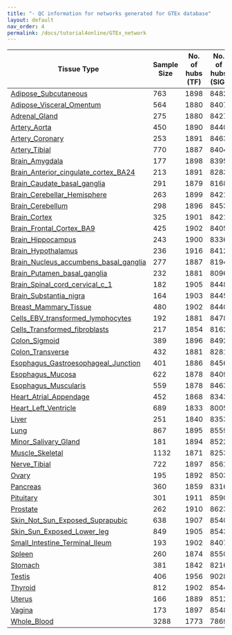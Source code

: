 ```yaml
---
title: "- QC information for networks generated for GTEx database"
layout: default
nav_order: 4
permalink: /docs/tutorial4online/GTEx_network
---
```


| Tissue Type                                                                                           | Sample Size | No. of hubs (TF) | No. of hubs (SIG) | No. of total genes | No. of edges |
|-------------------------------------------------------------------------------------------------------|-------------|------------------|-------------------|--------------------|--------------|
| [Adipose_Subcutaneous](GTEx_network_QC/Adipose_SubcutaneousnetQC.html)                                   | 763         | 1898             | 8482              | 32006              | 748106       |
| [Adipose_Visceral_Omentum](GTEx_network_QC/Adipose_Visceral_OmentumnetQC.html)                           | 564         | 1880             | 8407              | 30679              | 527263       |
| [Adrenal_Gland](GTEx_network_QC/Adrenal_GlandnetQC.html)                                                 | 275         | 1880             | 8427              | 31202              | 741880       |
| [Artery_Aorta](GTEx_network_QC/Artery_AortanetQC.html)                                                   | 450         | 1890             | 8440              | 31975              | 847886       |
| [Artery_Coronary](GTEx_network_QC/Artery_CoronarynetQC.html)                                             | 253         | 1891             | 8463              | 31946              | 953909       |
| [Artery_Tibial](GTEx_network_QC/Artery_TibialnetQC.html)                                                 | 770         | 1887             | 8404              | 31357              | 792675       |
| [Brain_Amygdala](GTEx_network_QC/Brain_AmygdalanetQC.html)                                               | 177         | 1898             | 8395              | 30473              | 577441       |
| [Brain_Anterior_cingulate_cortex_BA24](GTEx_network_QC/Brain_Anterior_cingulate_cortex_BA24netQC.html)   | 213         | 1891             | 8283              | 29992              | 541470       |
| [Brain_Caudate_basal_ganglia](GTEx_network_QC/Brain_Caudate_basal_ganglianetQC.html)                     | 291         | 1879             | 8168              | 29343              | 487432       |
| [Brain_Cerebellar_Hemisphere](GTEx_network_QC/Brain_Cerebellar_HemispherenetQC.html)                     | 263         | 1899             | 8421              | 31435              | 549276       |
| [Brain_Cerebellum](GTEx_network_QC/Brain_CerebellumnetQC.html)                                           | 298         | 1896             | 8453              | 32346              | 559565       |
| [Brain_Cortex](GTEx_network_QC/Brain_CortexnetQC.html)                                                   | 325         | 1901             | 8421              | 30940              | 564814       |
| [Brain_Frontal_Cortex_BA9](GTEx_network_QC/Brain_Frontal_Cortex_BA9netQC.html)                           | 425         | 1902             | 8405              | 30615              | 557345       |
| [Brain_Hippocampus](GTEx_network_QC/Brain_HippocampusnetQC.html)                                         | 243         | 1900             | 8336              | 30066              | 572179       |
| [Brain_Hypothalamus](GTEx_network_QC/Brain_HypothalamusnetQC.html)                                       | 236         | 1916             | 8412              | 30493              | 561057       |
| [Brain_Nucleus_accumbens_basal_ganglia](GTEx_network_QC/Brain_Nucleus_accumbens_basal_ganglianetQC.html) | 277         | 1887             | 8194              | 29520              | 511001       |
| [Brain_Putamen_basal_ganglia](GTEx_network_QC/Brain_Putamen_basal_ganglianetQC.html)                     | 232         | 1881             | 8096              | 28782              | 463706       |
| [Brain_Spinal_cord_cervical_c_1](GTEx_network_QC/Brain_Spinal_cord_cervical_c_1netQC.html)               | 182         | 1905             | 8448              | 30470              | 588439       |
| [Brain_Substantia_nigra](GTEx_network_QC/Brain_Substantia_nigranetQC.html)                               | 164         | 1903             | 8445              | 30519              | 549376       |
| [Breast_Mammary_Tissue](GTEx_network_QC/Breast_Mammary_TissuenetQC.html)                                 | 480         | 1902             | 8440              | 31452              | 570403       |
| [Cells_EBV_transformed_lymphocytes](GTEx_network_QC/Cells_EBV_transformed_lymphocytesnetQC.html)         | 192         | 1881             | 8478              | 32226              | 970419       |
| [Cells_Transformed_fibroblasts](GTEx_network_QC/Cells_Transformed_fibroblastsnetQC.html)                 | 217         | 1854             | 8162              | 29528              | 395354       |
| [Colon_Sigmoid](GTEx_network_QC/Colon_SigmoidnetQC.html)                                                 | 389         | 1896             | 8492              | 31695              | 845675       |
| [Colon_Transverse](GTEx_network_QC/Colon_TransversenetQC.html)                                           | 432         | 1881             | 8281              | 30004              | 426845       |
| [Esophagus_Gastroesophageal_Junction](GTEx_network_QC/Esophagus_Gastroesophageal_JunctionnetQC.html)     | 401         | 1886             | 8456              | 31360              | 747937       |
| [Esophagus_Mucosa](GTEx_network_QC/Esophagus_MucosanetQC.html)                                           | 622         | 1878             | 8409              | 30835              | 523176       |
| [Esophagus_Muscularis](GTEx_network_QC/Esophagus_MuscularisnetQC.html)                                   | 559         | 1878             | 8463              | 31255              | 644457       |
| [Heart_Atrial_Appendage](GTEx_network_QC/Heart_Atrial_AppendagenetQC.html)                               | 452         | 1868             | 8343              | 29946              | 549378       |
| [Heart_Left_Ventricle](GTEx_network_QC/Heart_Left_VentriclenetQC.html)                                   | 689         | 1833             | 8005              | 27771              | 402611       |
| [Liver](GTEx_network_QC/LivernetQC.html)                                                                 | 251         | 1840             | 8353              | 29931              | 685787       |
| [Lung](GTEx_network_QC/LungnetQC.html)                                                                   | 867         | 1895             | 8559              | 32694              | 674020       |
| [Minor_Salivary_Gland](GTEx_network_QC/Minor_Salivary_GlandnetQC.html)                                   | 181         | 1894             | 8522              | 31892              | 706291       |
| [Muscle_Skeletal](GTEx_network_QC/Muscle_SkeletalnetQC.html)                                             | 1132        | 1871             | 8253              | 29314              | 455219       |
| [Nerve_Tibial](GTEx_network_QC/Nerve_TibialnetQC.html)                                                   | 722         | 1897             | 8561              | 33487              | 716865       |
| [Ovary](GTEx_network_QC/OvarynetQC.html)                                                                 | 195         | 1892             | 8503              | 32811              | 987284       |
| [Pancreas](GTEx_network_QC/PancreasnetQC.html)                                                           | 360         | 1859             | 8316              | 29285              | 465621       |
| [Pituitary](GTEx_network_QC/PituitarynetQC.html)                                                         | 301         | 1911             | 8590              | 33284              | 846479       |
| [Prostate](GTEx_network_QC/ProstatenetQC.html)                                                           | 262         | 1910             | 8623              | 32798              | 847158       |
| [Skin_Not_Sun_Exposed_Suprapubic](GTEx_network_QC/Skin_Not_Sun_Exposed_SuprapubicnetQC.html)             | 638         | 1907             | 8540              | 32304              | 718220       |
| [Skin_Sun_Exposed_Lower_leg](GTEx_network_QC/Skin_Sun_Exposed_Lower_legnetQC.html)                       | 849         | 1905             | 8543              | 32263              | 630414       |
| [Small_Intestine_Terminal_Ileum](GTEx_network_QC/Small_Intestine_Terminal_IleumnetQC.html)               | 193         | 1902             | 8407              | 31013              | 502693       |
| [Spleen](GTEx_network_QC/SpleennetQC.html)                                                               | 260         | 1874             | 8550              | 32725              | 762506       |
| [Stomach](GTEx_network_QC/StomachnetQC.html)                                                             | 381         | 1842             | 8216              | 29404              | 465055       |
| [Testis](GTEx_network_QC/TestisnetQC.html)                                                               | 406         | 1956             | 9028              | 38136              | 598255       |
| [Thyroid](GTEx_network_QC/ThyroidnetQC.html)                                                             | 812         | 1902             | 8544              | 33244              | 739934       |
| [Uterus](GTEx_network_QC/UterusnetQC.html)                                                               | 166         | 1889             | 8512              | 32544              | 924647       |
| [Vagina](GTEx_network_QC/VaginanetQC.html)                                                               | 173         | 1897             | 8548              | 32558              | 707535       |
| [Whole_Blood](GTEx_network_QC/Whole_BloodnetQC.html)                                                     | 3288        | 1773             | 7869              | 27351              | 307150       |
